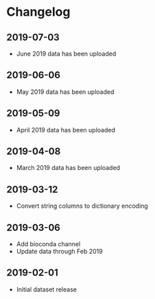 # Changelog

## 2019-07-03
- June 2019 data has been uploaded

## 2019-06-06
- May 2019 data has been uploaded

## 2019-05-09
- April 2019 data has been uploaded

## 2019-04-08
- March 2019 data has been uploaded

## 2019-03-12
- Convert string columns to dictionary encoding

## 2019-03-06
- Add bioconda channel
- Update data through Feb 2019

## 2019-02-01
- Initial dataset release
